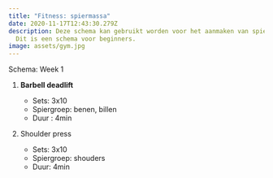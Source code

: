 ```yaml
---
title: "Fitness: spiermassa"
date: 2020-11-17T12:43:30.279Z
description: Deze schema kan gebruikt worden voor het aanmaken van spiermassa.
  Dit is een schema voor beginners.
image: assets/gym.jpg
---
```

Schema: Week 1

1. **Barbell deadlift**

   * Sets: 3x10
   * Spiergroep: benen, billen
   * Duur : 4min
2. Shoulder press

   * Sets: 3x10
   * Spiergroep: shouders
   * Duur: 4min